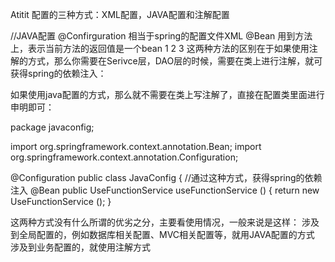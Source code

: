 Atitit 配置的三种方式：XML配置，JAVA配置和注解配置


//JAVA配置
@Confirguration 相当于spring的配置文件XML
@Bean 用到方法上，表示当前方法的返回值是一个bean
1
2
3
这两种方法的区别在于如果使用注解的方式，那么你需要在Serivce层，DAO层的时候，需要在类上进行注解，就可获得spring的依赖注入：


如果使用java配置的方式，那么就不需要在类上写注解了，直接在配置类里面进行申明即可：

package javaconfig;
 
import org.springframework.context.annotation.Bean;
import org.springframework.context.annotation.Configuration;
 
@Configuration
public class JavaConfig {
    //通过这种方式，获得spring的依赖注入
    @Bean
    public UseFunctionService useFunctionService () {
        return new UseFunctionService ();
    }



这两种方式没有什么所谓的优劣之分，主要看使用情况，一般来说是这样：
涉及到全局配置的，例如数据库相关配置、MVC相关配置等，就用JAVA配置的方式
涉及到业务配置的，就使用注解方式

